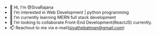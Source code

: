 - 👋 Hi, I’m @SivaRajana
- 👀 I’m interested in Web Development | python programming
- 🌱 I’m currently learning MERN full stack development
- 💞️ I’m looking to collaborate Front-End Development(ReactJS) currently.
- 📫 Reachout to me via e-mail(sivathebatman@gmail.com)

